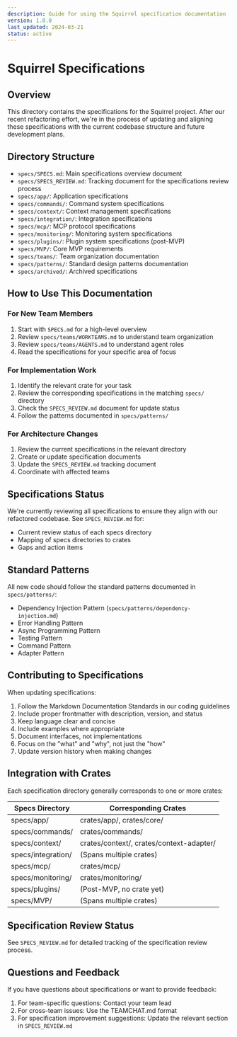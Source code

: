 ```yaml
---
description: Guide for using the Squirrel specification documentation
version: 1.0.0
last_updated: 2024-03-21
status: active
---
```


# Squirrel Specifications

## Overview

This directory contains the specifications for the Squirrel project. After our recent refactoring effort, we're in the process of updating and aligning these specifications with the current codebase structure and future development plans.

## Directory Structure

- `specs/SPECS.md`: Main specifications overview document
- `specs/SPECS_REVIEW.md`: Tracking document for the specifications review process
- `specs/app/`: Application specifications
- `specs/commands/`: Command system specifications
- `specs/context/`: Context management specifications
- `specs/integration/`: Integration specifications
- `specs/mcp/`: MCP protocol specifications
- `specs/monitoring/`: Monitoring system specifications
- `specs/plugins/`: Plugin system specifications (post-MVP)
- `specs/MVP/`: Core MVP requirements
- `specs/teams/`: Team organization documentation
- `specs/patterns/`: Standard design patterns documentation
- `specs/archived/`: Archived specifications

## How to Use This Documentation

### For New Team Members

1. Start with `SPECS.md` for a high-level overview
2. Review `specs/teams/WORKTEAMS.md` to understand team organization
3. Review `specs/teams/AGENTS.md` to understand agent roles
4. Read the specifications for your specific area of focus

### For Implementation Work

1. Identify the relevant crate for your task
2. Review the corresponding specifications in the matching `specs/` directory
3. Check the `SPECS_REVIEW.md` document for update status
4. Follow the patterns documented in `specs/patterns/`

### For Architecture Changes

1. Review the current specifications in the relevant directory
2. Create or update specification documents
3. Update the `SPECS_REVIEW.md` tracking document
4. Coordinate with affected teams

## Specifications Status

We're currently reviewing all specifications to ensure they align with our refactored codebase. See `SPECS_REVIEW.md` for:

- Current review status of each specs directory
- Mapping of specs directories to crates
- Gaps and action items

## Standard Patterns

All new code should follow the standard patterns documented in `specs/patterns/`:

- Dependency Injection Pattern (`specs/patterns/dependency-injection.md`)
- Error Handling Pattern
- Async Programming Pattern
- Testing Pattern
- Command Pattern
- Adapter Pattern

## Contributing to Specifications

When updating specifications:

1. Follow the Markdown Documentation Standards in our coding guidelines
2. Include proper frontmatter with description, version, and status
3. Keep language clear and concise
4. Include examples where appropriate
5. Document interfaces, not implementations
6. Focus on the "what" and "why", not just the "how"
7. Update version history when making changes

## Integration with Crates

Each specification directory generally corresponds to one or more crates:

| Specs Directory | Corresponding Crates |
|-----------------|----------------------|
| specs/app/ | crates/app/, crates/core/ |
| specs/commands/ | crates/commands/ |
| specs/context/ | crates/context/, crates/context-adapter/ |
| specs/integration/ | (Spans multiple crates) |
| specs/mcp/ | crates/mcp/ |
| specs/monitoring/ | crates/monitoring/ |
| specs/plugins/ | (Post-MVP, no crate yet) |
| specs/MVP/ | (Spans multiple crates) |

## Specification Review Status

See `SPECS_REVIEW.md` for detailed tracking of the specification review process.

## Questions and Feedback

If you have questions about specifications or want to provide feedback:

1. For team-specific questions: Contact your team lead
2. For cross-team issues: Use the TEAMCHAT.md format
3. For specification improvement suggestions: Update the relevant section in `SPECS_REVIEW.md` 
